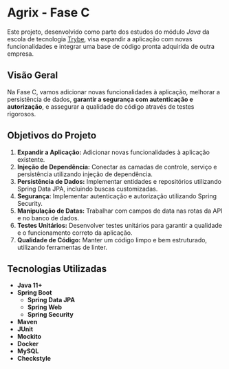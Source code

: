 # Agrix - Fase C

Este projeto, desenvolvido como parte dos estudos do módulo _Java_ da escola de tecnologia [Trybe](https://www.betrybe.com/), visa expandir a aplicação com novas funcionalidades e integrar uma base de código pronta adquirida de outra empresa.

## Visão Geral

Na Fase C, vamos adicionar novas funcionalidades à aplicação, melhorar a persistência de dados, **garantir a segurança com autenticação e autorização**, e assegurar a qualidade do código através de testes rigorosos. 

## Objetivos do Projeto

1.  **Expandir a Aplicação:** Adicionar novas funcionalidades à aplicação existente.
2.  **Injeção de Dependência:** Conectar as camadas de controle, serviço e persistência utilizando injeção de dependência.
3.  **Persistência de Dados:** Implementar entidades e repositórios utilizando Spring Data JPA, incluindo buscas customizadas.
4.  **Segurança:** Implementar autenticação e autorização utilizando Spring Security.
5.  **Manipulação de Datas:** Trabalhar com campos de data nas rotas da API e no banco de dados.
6.  **Testes Unitários:** Desenvolver testes unitários para garantir a qualidade e o funcionamento correto da aplicação.
7.  **Qualidade de Código:** Manter um código limpo e bem estruturado, utilizando ferramentas de linter.

## Tecnologias Utilizadas

-   **Java 11+**
-   **Spring Boot**
    -   **Spring Data JPA**
    -   **Spring Web**
    -   **Spring Security**
-   **Maven**
-   **JUnit**
-   **Mockito**
-   **Docker**
-   **MySQL**
-   **Checkstyle**

